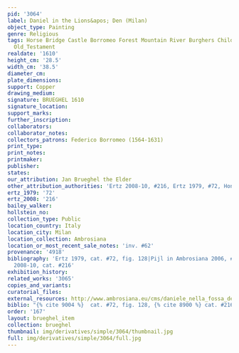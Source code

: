 ```yaml
---
pid: '3064'
label: Daniel in the Lions&apos; Den (Milan)
object_type: Painting
genre: Religious
tags: Horse Bridge Castle Borromeo Forest Mountain River Burghers Children Soldiers
  Old_Testament
realdate: '1610'
height_cm: '28.5'
width_cm: '38.5'
diameter_cm: 
plate_dimensions: 
support: Copper
drawing_medium: 
signature: BRUEGHEL 1610
signature_location: 
support_marks: 
further_inscription: 
collaborators: 
collaborator_notes: 
collectors_patrons: Federico Borromeo (1564-1631)
print_type: 
print_notes: 
printmaker: 
publisher: 
states: 
our_attribution: Jan Brueghel the Elder
other_attribution_authorities: 'Ertz 2008-10, #216, Ertz 1979, #72, Honig database'
ertz_1979: '72'
ertz_2008: '216'
bailey_walker: 
hollstein_no: 
collection_type: Public
location_country: Italy
location_city: Milan
location_collection: Ambrosiana
location_or_most_recent_sale_notes: 'inv. #62'
provenance: '4918'
bibliography: 'Ertz 1979, cat. #72, fig. 128|Pijl in Ambrosiana 2006, #199, pp.95-96|Ertz
  2008-10, cat. #216'
exhibition_history: 
related_works: '3065'
copies_and_variants: 
curatorial_files: 
external_resources: http://www.ambrosiana.eu/cms/daniele_nella_fossa_dei_leoni-1585.html
biblio: "{% cite 9004 %}  cat. #72, fig. 128, {% cite 8900 %} cat. #216"
order: '167'
layout: brueghel_item
collection: brueghel
thumbnail: img/derivatives/simple/3064/thumbnail.jpg
full: img/derivatives/simple/3064/full.jpg
---
```


